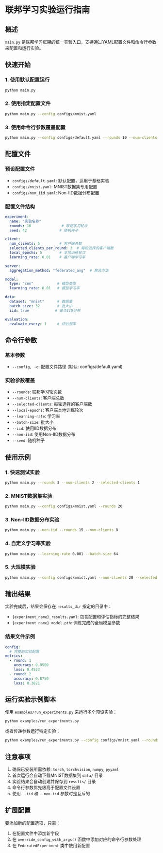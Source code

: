 # 联邦学习实验运行指南

## 概述

`main.py` 是联邦学习框架的统一实验入口，支持通过YAML配置文件和命令行参数来配置和运行实验。

## 快速开始

### 1. 使用默认配置运行
```bash
python main.py
```

### 2. 使用指定配置文件
```bash
python main.py --config configs/mnist.yaml
```

### 3. 使用命令行参数覆盖配置
```bash
python main.py --config configs/default.yaml --rounds 10 --num-clients 5 --learning-rate 0.001
```

## 配置文件

### 预设配置文件

- `configs/default.yaml`: 默认配置，适用于基础实验
- `configs/mnist.yaml`: MNIST数据集专用配置
- `configs/non_iid.yaml`: Non-IID数据分布配置

### 配置文件结构

```yaml
experiment:
  name: "实验名称"
  rounds: 10              # 联邦学习轮次
  seed: 42               # 随机种子

client:
  num_clients: 5         # 客户端总数
  selected_clients_per_round: 3  # 每轮选择的客户端数
  local_epochs: 5        # 本地训练轮次
  learning_rate: 0.01    # 客户端学习率

server:
  aggregation_method: "federated_avg"  # 聚合方法

model:
  type: "cnn"           # 模型类型
  learning_rate: 0.01   # 模型学习率

data:
  dataset: "mnist"      # 数据集
  batch_size: 32        # 批大小
  iid: true            # 是否IID分布

evaluation:
  evaluate_every: 1     # 评估频率
```

## 命令行参数

### 基本参数
- `--config, -c`: 配置文件路径 (默认: configs/default.yaml)

### 实验参数覆盖
- `--rounds`: 联邦学习轮次数
- `--num-clients`: 客户端总数
- `--selected-clients`: 每轮选择的客户端数
- `--local-epochs`: 客户端本地训练轮次
- `--learning-rate`: 学习率
- `--batch-size`: 批大小
- `--iid`: 使用IID数据分布
- `--non-iid`: 使用Non-IID数据分布
- `--seed`: 随机种子

## 使用示例

### 1. 快速测试实验
```bash
python main.py --rounds 3 --num-clients 2 --selected-clients 1
```

### 2. MNIST数据集实验
```bash
python main.py --config configs/mnist.yaml --rounds 20
```

### 3. Non-IID数据分布实验
```bash
python main.py --non-iid --rounds 15 --num-clients 8
```

### 4. 自定义学习率实验
```bash
python main.py --learning-rate 0.001 --batch-size 64
```

### 5. 大规模实验
```bash
python main.py --config configs/mnist.yaml --num-clients 20 --selected-clients 10 --rounds 50
```

## 输出结果

实验完成后，结果会保存在 `results_dir` 指定的目录中：

- `{experiment_name}_results.yaml`: 包含配置和评估指标的完整结果
- `{experiment_name}_model.pth`: 训练完成的全局模型参数

### 结果文件示例
```yaml
config:
  # 完整的实验配置
metrics:
  - round: 1
    accuracy: 0.8500
    loss: 0.4523
  - round: 2
    accuracy: 0.8750
    loss: 0.3821
```

## 运行实验示例脚本

使用 `examples/run_experiments.py` 来运行多个预设实验：

```bash
python examples/run_experiments.py
```

或者传递参数运行特定实验：
```bash
python examples/run_experiments.py --config configs/mnist.yaml --rounds 5
```

## 注意事项

1. 确保已安装所需依赖: `torch`, `torchvision`, `numpy`, `pyyaml`
2. 首次运行会自动下载MNIST数据集到 `data/` 目录
3. 实验结果会自动创建并保存到 `results/` 目录
4. 命令行参数优先级高于配置文件设置
5. 使用 `--iid` 和 `--non-iid` 参数时是互斥的

## 扩展配置

要添加新的配置选项，只需：

1. 在配置文件中添加新字段
2. 在 `override_config_with_args()` 函数中添加对应的命令行参数处理
3. 在 `FederatedExperiment` 类中使用新配置
